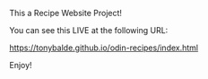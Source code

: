 
This a Recipe Website Project!

You can see this LIVE at the following URL:

https://tonybalde.github.io/odin-recipes/index.html


Enjoy!


